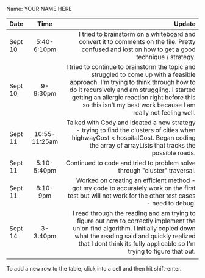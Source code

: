 Name: YOUR NAME HERE

| Date    |     Time      |                                                                                                                                                                                                                                                                                           Update |
|:--------|:-------------:|-------------------------------------------------------------------------------------------------------------------------------------------------------------------------------------------------------------------------------------------------------------------------------------------------:|
| Sept 10 |  5:40-6:10pm  |                                                                                                                                                I tried to brainstorm on a whiteboard and convert it to comments on the file. Pretty confused and lost on how to get a good technique / strategy. |
| Sept 10 |   9-9:30pm    | I tried to continue to brainstorm the topic and struggled to come up with a feasible approach. I'm trying to think through how to do it recursively and am struggling. I started getting an allergic reaction right before this so this isn't my best work because I am really not feeling well. |
| Sept 11 | 10:55-11:25am |                                                                                                        Talked with Cody and ideated a new strategy - trying to find the clusters of cities when highwayCost < hospitalCost. Began coding the array of arrayLists that tracks the possible roads. |
| Sept 11 |  5:10-5:40pm  |                                                                                                                                                                                                                        Continued to code and tried to problem solve through "cluster" traversal. |
| Sept 11 |   8:10-9pm    |                                                                                                                                            Worked on creating an efficient method - got my code to accurately work on the first test but will not work for the other test cases - need to debug. |
| Sept 14 |   3-3:40pm    |                                          I read through the reading and am trying to figure out how to correctly implement the union find algorithm. I initially copied down what the reading said and quickly realized that I dont think its fully applicable so I'm trying to figure that out. |
|         |               |                                                                                                                                                                                                                                                                                                  |


To add a new row to the table, click into a cell and then hit shift-enter.